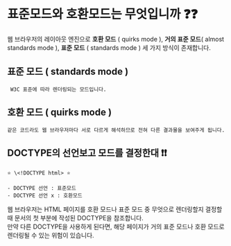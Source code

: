 # 표준모드와 호환모드는 무엇입니까 ❓❓
웹 브라우저의 레이아웃 엔진으로 **호환 모드** ( quirks mode ), **거의 표준 모드**( almost standards mode ), **표준 모드** ( standards mode ) 세 가지 방식이 존재합니다.

##  표준 모드 ( standards mode )
     W3C 표준에 따라 렌더링되는 모드입니다.

## 호환 모드 ( quirks mode )
    같은 코드라도 웹 브라우저마다 서로 다르게 해석하므로 전혀 다른 결과물을 보여주게 됩니다.

## DOCTYPE의 선언보고 모드를 결정한대 ❗❗
    ⭐ \<!DOCTYPE html> ⭐   

    - DOCTYPE 선언 : 표준모드
    - DOCTYPE 선언 x : 호환모드
웹 브라우저는 HTML 페이지를 호환 모드나 표준 모드 중 무엇으로 렌더링할지 결정할 때 문서의 첫 부분에 작성된 DOCTYPE을 참조합니다.   
만약 다른 DOCTYPE을 사용하게 된다면, 해당 페이지가 거의 표준 모드나 호환 모드로 렌더링될 수 있는 위험이 있습니다.

